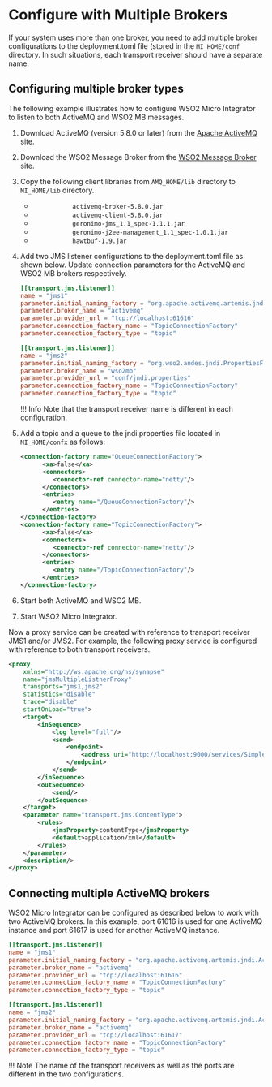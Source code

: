 # Configure with Multiple Brokers

If your system uses more than one broker, you need to add multiple broker configurations to the deployment.toml file (stored in the `MI_HOME/conf` directory. In such situations, each transport receiver should have a separate name.

## Configuring multiple broker types

The following example illustrates how to configure WSO2 Micro Integrator to listen to
both ActiveMQ and WSO2 MB messages.

1.  Download ActiveMQ (version 5.8.0 or later) from the [Apache ActiveMQ](http://activemq.apache.org/) site. 
2.  Download the WSO2 Message Broker from the [WSO2 Message Broker](http://wso2.com/products/message-broker/) site.
3.  Copy the following client libraries from `AMQ_HOME/lib` directory to `MI_HOME/lib` directory.  
    -   `            activemq-broker-5.8.0.jar           `
    -   `            activemq-client-5.8.0.jar           `
    -   `            geronimo-jms_1.1_spec-1.1.1.jar           `
    -   `            geronimo-j2ee-management_1.1_spec-1.0.1.jar           `
    -   `            hawtbuf-1.9.jar           `
4.  Add two JMS listener configurations to the deployment.toml file as shown below. Update connection parameters for the ActiveMQ and WSO2 MB brokers respectively.

    ```toml tab='ActiveMQ Broker'
    [[transport.jms.listener]]
    name = "jms1"
    parameter.initial_naming_factory = "org.apache.activemq.artemis.jndi.ActiveMQInitialContextFactory"
    parameter.broker_name = "activemq" 
    parameter.provider_url = "tcp://localhost:61616"
    parameter.connection_factory_name = "TopicConnectionFactory"
    parameter.connection_factory_type = "topic"
    ```

    ```toml tab='WSO2 Message Broker'
    [[transport.jms.listener]]
    name = "jms2"
    parameter.initial_naming_factory = "org.wso2.andes.jndi.PropertiesFileInitialContextFactory"
    parameter.broker_name = "wso2mb" 
    parameter.provider_url = "conf/jndi.properties"
    parameter.connection_factory_name = "TopicConnectionFactory"
    parameter.connection_factory_type = "topic"
    ```

    !!! Info
        Note that the transport receiver name is different in each configuration.
    
5.  Add a topic and a queue to the jndi.properties file located in `MI_HOME/confx` as follows:  

    ```xml
    <connection-factory name="QueueConnectionFactory">
          <xa>false</xa>
          <connectors>
             <connector-ref connector-name="netty"/>
          </connectors>
          <entries>
             <entry name="/QueueConnectionFactory"/>
          </entries>
    </connection-factory>
    <connection-factory name="TopicConnectionFactory">
          <xa>false</xa>
          <connectors>
             <connector-ref connector-name="netty"/>
          </connectors>
          <entries>
             <entry name="/TopicConnectionFactory"/>
          </entries>
    </connection-factory>
    ```

6.  Start both ActiveMQ and WSO2 MB.
7.  Start WSO2 Micro Integrator.

Now a proxy service can be created with reference to transport receiver JMS1 and/or JMS2. For example, the following proxy service is configured
with reference to both transport receivers.

```xml
<proxy
    xmlns="http://ws.apache.org/ns/synapse" 
    name="jmsMultipleListnerProxy" 
    transports="jms1,jms2" 
    statistics="disable" 
    trace="disable" 
    startOnLoad="true">
    <target>
        <inSequence>
            <log level="full"/>
            <send>
                <endpoint>
                    <address uri="http://localhost:9000/services/SimpleStockQuoteService"/>
                </endpoint>
            </send>
        </inSequence>
        <outSequence>
            <send/>
        </outSequence>
    </target>
    <parameter name="transport.jms.ContentType">
        <rules>
            <jmsProperty>contentType</jmsProperty>
            <default>application/xml</default>
        </rules>
    </parameter>
    <description/>
</proxy>
```

## Connecting multiple ActiveMQ brokers

WSO2 Micro Integrator can be configured as described below to work with two ActiveMQ brokers. In this example, port 61616 is used for one
ActiveMQ instance and port 61617 is used for another ActiveMQ instance.

```toml tab='ActiveMQ Broker 1'
[[transport.jms.listener]]
name = "jms1"
parameter.initial_naming_factory = "org.apache.activemq.artemis.jndi.ActiveMQInitialContextFactory"
parameter.broker_name = "activemq" 
parameter.provider_url = "tcp://localhost:61616"
parameter.connection_factory_name = "TopicConnectionFactory"
parameter.connection_factory_type = "topic"
```

```toml tab='ActiveMQ Broker 2'
[[transport.jms.listener]]
name = "jms2"
parameter.initial_naming_factory = "org.apache.activemq.artemis.jndi.ActiveMQInitialContextFactory"
parameter.broker_name = "activemq" 
parameter.provider_url = "tcp://localhost:61617"
parameter.connection_factory_name = "TopicConnectionFactory"
parameter.connection_factory_type = "topic"
```

!!! Note 
    The name of the transport receivers as well as the ports are different in the two configurations.
